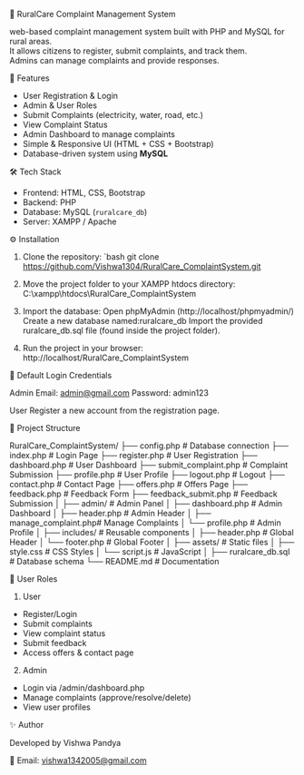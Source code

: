  🏡 RuralCare Complaint Management System
 
web-based complaint management system built with PHP and MySQL for rural areas.  
It allows citizens to register, submit complaints, and track them.  
Admins can manage complaints and provide responses.  


 🚀 Features

- User Registration & Login
- Admin & User Roles
- Submit Complaints (electricity, water, road, etc.)
- View Complaint Status
- Admin Dashboard to manage complaints
- Simple & Responsive UI (HTML + CSS + Bootstrap)
- Database-driven system using **MySQL**


🛠️ Tech Stack

- Frontend: HTML, CSS, Bootstrap  
- Backend: PHP   
- Database: MySQL (`ruralcare_db`)  
- Server: XAMPP / Apache  


 ⚙️ Installation

1. Clone the repository:
    `bash
   git clone https://github.com/Vishwa1304/RuralCare_ComplaintSystem.git

2. Move the project folder to your XAMPP htdocs directory:
C:\xampp\htdocs\RuralCare_ComplaintSystem

3. Import the database:
Open phpMyAdmin (http://localhost/phpmyadmin/)
Create a new database named:ruralcare_db
Import the provided ruralcare_db.sql file (found inside the project folder).

4. Run the project in your browser:
http://localhost/RuralCare_ComplaintSystem

👤 Default Login Credentials

Admin
Email: admin@gmail.com
Password: admin123

User
Register a new account from the registration page.

📌 Project Structure

RuralCare_ComplaintSystem/
├── config.php              # Database connection
├── index.php               # Login Page
├── register.php            # User Registration
├── dashboard.php           # User Dashboard
├── submit_complaint.php    # Complaint Submission
├── profile.php             # User Profile
├── logout.php              # Logout
├── contact.php             # Contact Page
├── offers.php              # Offers Page
├── feedback.php            # Feedback Form
├── feedback_submit.php     # Feedback Submission
│
├── admin/                  # Admin Panel
│   ├── dashboard.php       # Admin Dashboard
│   ├── header.php          # Admin Header
│   ├── manage_complaint.php# Manage Complaints
│   └── profile.php         # Admin Profile
│
├── includes/               # Reusable components
│   ├── header.php          # Global Header
│   └── footer.php          # Global Footer
│
├── assets/                 # Static files
│   ├── style.css           # CSS Styles
│   └── script.js           # JavaScript
│
├── ruralcare_db.sql        # Database schema
└── README.md               # Documentation

👥 User Roles
1. User
- Register/Login
- Submit complaints
- View complaint status
- Submit feedback
- Access offers & contact page

2. Admin
- Login via /admin/dashboard.php
- Manage complaints (approve/resolve/delete)
- View user profiles

✨ Author

Developed by Vishwa Pandya

📧 Email: vishwa1342005@gmail.com


